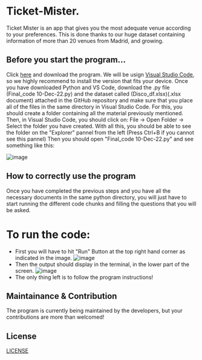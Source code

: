 # Ticket-Mister.
Ticket Mister is an app that gives you the most adequate venue according to your preferences. This is done thanks to our huge dataset containing information of more than 20 venues from Madrid, and growing. 

## Before you start the program...
Click [here](https://www.python.org/downloads/) and download the program. We will be usign [Visual Studio Code](https://code.visualstudio.com/), so we highly recommend to install the version that fits your device. Once you have downloaded Python and VS Code, download the .py file (Final_code 10-Dec-22.py) and the dataset called (Disco_df.xlsx)(.xlsx document) attached in the GitHub repository and make sure that you place all of the files in  the same directory in Visual Studio Code. 
For this, you should create a folder containing all the material previously mentioned. Then, in Visual Studio Code, you should click on: File -> Open Folder -> Select the folder you have created. With all this, you should be able to see the folder on the "Explorer" pannel from the left (Press Ctrl+B if you cannot see this pannel) 
Then you should open "Final_code 10-Dec-22.py" and see something like this:

![image](https://user-images.githubusercontent.com/118465798/205506526-b504bfbc-969f-484b-afcb-45fb83b9639c.png)

## How to correctly use the program 
Once you have completed the previous steps and you have all the necessary documents in the same python directory, you will just have to start running the different code chunks and filling the questions that you will be asked.

# To run the code:
- First you will have to hit "Run" Button at the top right hand corner as indicated in the image. ![image](https://user-images.githubusercontent.com/118465798/205507106-7a2ad597-3714-4cb3-81f3-ae429c543f96.png)
- Then the output should display in the terminal, in the lower part of the screen. ![image](https://user-images.githubusercontent.com/118465798/205507354-ce31cdcf-bded-46b1-ac63-e6385b6962a6.png)
- The only thing left is to follow the program instructions!

## Maintainance & Contribution
The program is currently being maintained by the developers, but your contributions are more than welcomed!

## License
[LICENSE](https://github.com/amorera2021/Ticket-Mister/blob/main/LICENSE)
